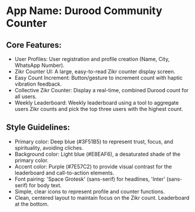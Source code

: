 # **App Name**: Durood Community Counter

## Core Features:

- User Profiles: User registration and profile creation (Name, City, WhatsApp Number).
- Zikr Counter UI: A large, easy-to-read Zikr counter display screen.
- Easy Count Increment: Button/gesture to increment count with haptic vibration feedback.
- Collective Zikr Counter: Display a real-time, combined Durood count for all users.
- Weekly Leaderboard: Weekly leaderboard using a tool to aggregate users Zikr counts and pick the top three users with the highest count.

## Style Guidelines:

- Primary color: Deep blue (#3F51B5) to represent trust, focus, and spirituality, avoiding cliches.
- Background color: Light blue (#E8EAF6), a desaturated shade of the primary color.
- Accent color: Purple (#7E57C2) to provide visual contrast for the leaderboard and call-to-action elements.
- Font pairing: 'Space Grotesk' (sans-serif) for headlines, 'Inter' (sans-serif) for body text.
- Simple, clear icons to represent profile and counter functions.
- Clean, centered layout to maintain focus on the Zikr count. Leaderboard at the bottom.
